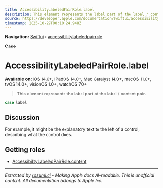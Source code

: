 ```yaml
---
title: AccessibilityLabeledPairRole.label
description: This element represents the label part of the label / content pair.
source: https://developer.apple.com/documentation/swiftui/accessibilitylabeledpairrole/label
timestamp: 2025-10-29T00:10:24.948Z
---
```


**Navigation:** [Swiftui](/documentation/swiftui) › [accessibilitylabeledpairrole](/documentation/swiftui/accessibilitylabeledpairrole)

**Case**

# AccessibilityLabeledPairRole.label

**Available on:** iOS 14.0+, iPadOS 14.0+, Mac Catalyst 14.0+, macOS 11.0+, tvOS 14.0+, visionOS 1.0+, watchOS 7.0+

> This element represents the label part of the label / content pair.

```swift
case label
```

## Discussion

For example, it might be the explanatory text to the left of a control, describing what the control does.

## Getting roles

- [AccessibilityLabeledPairRole.content](/documentation/swiftui/accessibilitylabeledpairrole/content)

---

*Extracted by [sosumi.ai](https://sosumi.ai) - Making Apple docs AI-readable.*
*This is unofficial content. All documentation belongs to Apple Inc.*
